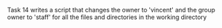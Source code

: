 Task 14 writes a script that changes the owner to 'vincent' and the group owner to 'staff' for all the files and directories in the working directory
